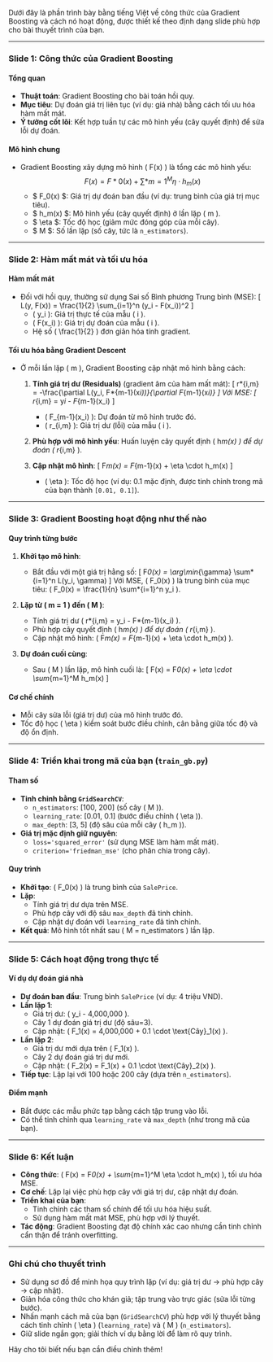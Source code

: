 Dưới đây là phần trình bày bằng tiếng Việt về công thức của Gradient Boosting và cách nó hoạt động, được thiết kế theo định dạng slide phù hợp cho bài thuyết trình của bạn.

---

### Slide 1: Công thức của Gradient Boosting

#### Tổng quan

- **Thuật toán**: Gradient Boosting cho bài toán hồi quy.
- **Mục tiêu**: Dự đoán giá trị liên tục (ví dụ: giá nhà) bằng cách tối ưu hóa hàm mất mát.
- **Ý tưởng cốt lõi**: Kết hợp tuần tự các mô hình yếu (cây quyết định) để sửa lỗi dự đoán.

#### Mô hình chung

- Gradient Boosting xây dựng mô hình \( F(x) \) là tổng các mô hình yếu:
  $$
  F(x) = F*0(x) + \sum*{m=1}^M \eta \cdot h_m(x)
  $$
  - $ F_0(x) $: Giá trị dự đoán ban đầu (ví dụ: trung bình của giá trị mục tiêu).
  - $ h_m(x) $: Mô hình yếu (cây quyết định) ở lần lặp \( m \).
  - $ \eta $: Tốc độ học (giảm mức đóng góp của mỗi cây).
  - $ M $: Số lần lặp (số cây, tức là `n_estimators`).

---

### Slide 2: Hàm mất mát và tối ưu hóa

#### Hàm mất mát

- Đối với hồi quy, thường sử dụng Sai số Bình phương Trung bình (MSE):
  \[
  L(y, F(x)) = \frac{1}{2} \sum\_{i=1}^n (y_i - F(x_i))^2
  \]
  - \( y_i \): Giá trị thực tế của mẫu \( i \).
  - \( F(x_i) \): Giá trị dự đoán của mẫu \( i \).
  - Hệ số \( \frac{1}{2} \) đơn giản hóa tính gradient.

#### Tối ưu hóa bằng Gradient Descent

- Ở mỗi lần lặp \( m \), Gradient Boosting cập nhật mô hình bằng cách:

  1. **Tính giá trị dư (Residuals)** (gradient âm của hàm mất mát):
     \[
     r*{i,m} = -\frac{\partial L(y_i, F*{m-1}(x*i))}{\partial F*{m-1}(x*i)}
     \]
     Với MSE:
     \[
     r*{i,m} = y*i - F*{m-1}(x_i)
     \]

     - \( F\_{m-1}(x_i) \): Dự đoán từ mô hình trước đó.
     - \( r\_{i,m} \): Giá trị dư (lỗi) của mẫu \( i \).

  2. **Phù hợp với mô hình yếu**: Huấn luyện cây quyết định \( h*m(x) \) để dự đoán \( r*{i,m} \).

  3. **Cập nhật mô hình**:
     \[
     F*m(x) = F*{m-1}(x) + \eta \cdot h_m(x)
     \]
     - \( \eta \): Tốc độ học (ví dụ: 0.1 mặc định, được tinh chỉnh trong mã của bạn thành `[0.01, 0.1]`).

---

### Slide 3: Gradient Boosting hoạt động như thế nào

#### Quy trình từng bước

1. **Khởi tạo mô hình**:

   - Bắt đầu với một giá trị hằng số:
     \[
     F*0(x) = \arg\min*{\gamma} \sum*{i=1}^n L(y_i, \gamma)
     \]
     Với MSE, \( F_0(x) \) là trung bình của mục tiêu: \( F_0(x) = \frac{1}{n} \sum*{i=1}^n y_i \).

2. **Lặp từ \( m = 1 \) đến \( M \)**:

   - Tính giá trị dư \( r*{i,m} = y_i - F*{m-1}(x_i) \).
   - Phù hợp cây quyết định \( h*m(x) \) để dự đoán \( r*{i,m} \).
   - Cập nhật mô hình: \( F*m(x) = F*{m-1}(x) + \eta \cdot h_m(x) \).

3. **Dự đoán cuối cùng**:
   - Sau \( M \) lần lặp, mô hình cuối là:
     \[
     F(x) = F*0(x) + \eta \cdot \sum*{m=1}^M h_m(x)
     \]

#### Cơ chế chính

- Mỗi cây sửa lỗi (giá trị dư) của mô hình trước đó.
- Tốc độ học \( \eta \) kiểm soát bước điều chỉnh, cân bằng giữa tốc độ và độ ổn định.

---

### Slide 4: Triển khai trong mã của bạn (`train_gb.py`)

#### Tham số

- **Tinh chỉnh bằng `GridSearchCV`**:
  - `n_estimators`: [100, 200] (số cây \( M \)).
  - `learning_rate`: [0.01, 0.1] (bước điều chỉnh \( \eta \)).
  - `max_depth`: [3, 5] (độ sâu của mỗi cây \( h_m \)).
- **Giá trị mặc định giữ nguyên**:
  - `loss='squared_error'` (sử dụng MSE làm hàm mất mát).
  - `criterion='friedman_mse'` (cho phân chia trong cây).

#### Quy trình

- **Khởi tạo**: \( F_0(x) \) là trung bình của `SalePrice`.
- **Lặp**:
  - Tính giá trị dư dựa trên MSE.
  - Phù hợp cây với độ sâu `max_depth` đã tinh chỉnh.
  - Cập nhật dự đoán với `learning_rate` đã tinh chỉnh.
- **Kết quả**: Mô hình tốt nhất sau \( M = n_estimators \) lần lặp.

---

### Slide 5: Cách hoạt động trong thực tế

#### Ví dụ dự đoán giá nhà

- **Dự đoán ban đầu**: Trung bình `SalePrice` (ví dụ: 4 triệu VND).
- **Lần lặp 1**:
  - Giá trị dư: \( y_i - 4,000,000 \).
  - Cây 1 dự đoán giá trị dư (độ sâu=3).
  - Cập nhật: \( F_1(x) = 4,000,000 + 0.1 \cdot \text{Cây}\_1(x) \).
- **Lần lặp 2**:
  - Giá trị dư mới dựa trên \( F_1(x) \).
  - Cây 2 dự đoán giá trị dư mới.
  - Cập nhật: \( F_2(x) = F_1(x) + 0.1 \cdot \text{Cây}\_2(x) \).
- **Tiếp tục**: Lặp lại với 100 hoặc 200 cây (dựa trên `n_estimators`).

#### Điểm mạnh

- Bắt được các mẫu phức tạp bằng cách tập trung vào lỗi.
- Có thể tinh chỉnh qua `learning_rate` và `max_depth` (như trong mã của bạn).

---

### Slide 6: Kết luận

- **Công thức**: \( F(x) = F*0(x) + \sum*{m=1}^M \eta \cdot h_m(x) \), tối ưu hóa MSE.
- **Cơ chế**: Lặp lại việc phù hợp cây với giá trị dư, cập nhật dự đoán.
- **Triển khai của bạn**:
  - Tinh chỉnh các tham số chính để tối ưu hóa hiệu suất.
  - Sử dụng hàm mất mát MSE, phù hợp với lý thuyết.
- **Tác động**: Gradient Boosting đạt độ chính xác cao nhưng cần tinh chỉnh cẩn thận để tránh overfitting.

---

### Ghi chú cho thuyết trình

- Sử dụng sơ đồ để minh họa quy trình lặp (ví dụ: giá trị dư → phù hợp cây → cập nhật).
- Giản hóa công thức cho khán giả; tập trung vào trực giác (sửa lỗi từng bước).
- Nhấn mạnh cách mã của bạn (`GridSearchCV`) phù hợp với lý thuyết bằng cách tinh chỉnh \( \eta \) (`learning_rate`) và \( M \) (`n_estimators`).
- Giữ slide ngắn gọn; giải thích ví dụ bằng lời để làm rõ quy trình.

Hãy cho tôi biết nếu bạn cần điều chỉnh thêm!
